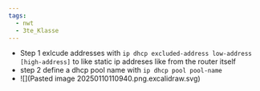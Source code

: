 ```yaml
---
tags:
  - nwt
  - 3te_Klasse
---
```

- Step 1 exlcude addresses with `ip dhcp excluded-address low-address [high-address]` to like static ip addreses like from the router itself
- step 2 define a dhcp pool name with `ip dhcp pool pool-name ` 
- ![](Pasted image 20250110110940.png.excalidraw.svg)